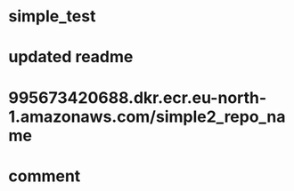 # simple_test
# updated readme
# 995673420688.dkr.ecr.eu-north-1.amazonaws.com/simple2_repo_name
# comment